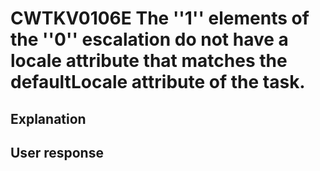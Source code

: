 # CWTKV0106E The ''1'' elements of the ''0'' escalation  do not have a locale attribute that matches the defaultLocale attribute of the task.

## Explanation

## User response
